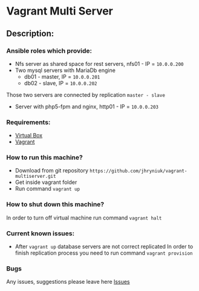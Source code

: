 Vagrant Multi Server
====================
## Description:

### Ansible roles which provide:
* Nfs server as shared space for rest servers, nfs01 - IP = `10.0.0.200`
* Two mysql servers with MariaDb engine
    * db01 - master, IP = `10.0.0.201`
    * db02 - slave, IP = `10.0.0.202`
    
Those two servers are connected by replication `master - slave`

* Server with php5-fpm and nginx, http01 - IP = `10.0.0.203`


### Requirements:

* [Virtual Box](https://www.virtualbox.org/wiki/Downloads)
* [Vagrant](https://www.vagrantup.com/downloads.html)

### How to run this machine?

* Download from git repository `https://github.com/jhryniuk/vagrant-multiserver.git`
* Get inside vagrant folder
* Run command `vagrant up`

### How to shut down this machine?

In order to turn off virtual machine run command `vagrant halt`

### Current known issues:

* After `vagrant up` database servers are not correct replicated
In order to finish replication process you need to run command `vagrant provision`

### Bugs

Any issues, suggestions please leave here [Issues](https://github.com/jhryniuk/vagrant-multiserver/issues)
